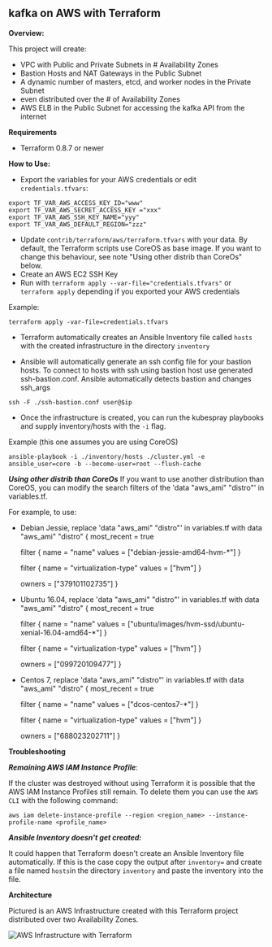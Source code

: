 ## kafka on AWS with Terraform

**Overview:**

This project will create:
* VPC with Public and Private Subnets in # Availability Zones
* Bastion Hosts and NAT Gateways in the Public Subnet
* A dynamic number of masters, etcd, and worker nodes in the Private Subnet
 * even distributed over the # of Availability Zones
* AWS ELB in the Public Subnet for accessing the kafka API from the internet

**Requirements**
- Terraform 0.8.7 or newer

**How to Use:**

- Export the variables for your AWS credentials or edit `credentials.tfvars`:

```
export TF_VAR_AWS_ACCESS_KEY_ID="www"
export TF_VAR_AWS_SECRET_ACCESS_KEY ="xxx"
export TF_VAR_AWS_SSH_KEY_NAME="yyy"
export TF_VAR_AWS_DEFAULT_REGION="zzz"
```
- Update `contrib/terraform/aws/terraform.tfvars` with your data. By default, the Terraform scripts use CoreOS as base image. If you want to change this behaviour, see note "Using other distrib than CoreOs" below.
- Create an AWS EC2 SSH Key
- Run with `terraform apply --var-file="credentials.tfvars"` or `terraform apply` depending if you exported your AWS credentials

Example:
```commandline
terraform apply -var-file=credentials.tfvars
```

- Terraform automatically creates an Ansible Inventory file called `hosts` with the created infrastructure in the directory `inventory`

- Ansible will automatically generate an ssh config file for your bastion hosts. To connect to hosts with ssh using bastion host use generated ssh-bastion.conf.
  Ansible automatically detects bastion and changes ssh_args  
```commandline
ssh -F ./ssh-bastion.conf user@$ip
```

- Once the infrastructure is created, you can run the kubespray playbooks and supply inventory/hosts with the `-i` flag.

Example (this one assumes you are using CoreOS)
```commandline
ansible-playbook -i ./inventory/hosts ./cluster.yml -e ansible_user=core -b --become-user=root --flush-cache
```
***Using other distrib than CoreOs***
If you want to use another distribution than CoreOS, you can modify the search filters of the 'data "aws_ami" "distro"' in variables.tf.

For example, to use:
- Debian Jessie, replace 'data "aws_ami" "distro"' in variables.tf with
data "aws_ami" "distro" {
  most_recent = true

  filter {
    name   = "name"
    values = ["debian-jessie-amd64-hvm-*"]
  }

  filter {
    name   = "virtualization-type"
    values = ["hvm"]
  }

  owners = ["379101102735"]
}

- Ubuntu 16.04, replace 'data "aws_ami" "distro"' in variables.tf with
data "aws_ami" "distro" {
  most_recent = true

  filter {
    name   = "name"
    values = ["ubuntu/images/hvm-ssd/ubuntu-xenial-16.04-amd64-*"]
  }

  filter {
    name   = "virtualization-type"
    values = ["hvm"]
  }

  owners = ["099720109477"]
}

- Centos 7, replace 'data "aws_ami" "distro"' in variables.tf with
data "aws_ami" "distro" {
  most_recent = true

  filter {
    name   = "name"
    values = ["dcos-centos7-*"]
  }

  filter {
    name   = "virtualization-type"
    values = ["hvm"]
  }

  owners = ["688023202711"]
}

**Troubleshooting**

***Remaining AWS IAM Instance Profile***:

If the cluster was destroyed without using Terraform it is possible that
the AWS IAM Instance Profiles still remain. To delete them you can use
the `AWS CLI` with the following command:
```
aws iam delete-instance-profile --region <region_name> --instance-profile-name <profile_name>
```

***Ansible Inventory doesn't get created:***

It could happen that Terraform doesn't create an Ansible Inventory file automatically. If this is the case copy the output after `inventory=` and create a file named `hosts`in the directory `inventory` and paste the inventory into the file.

**Architecture**

Pictured is an AWS Infrastructure created with this Terraform project distributed over two Availability Zones.

![AWS Infrastructure with Terraform  ](docs/aws_kubespray.png)
